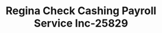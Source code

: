 ---
f_zip-code: 6901
f_state-code: CT
title: Regina Check Cashing Payroll Service Inc-25829
f_phone: 203-324-9333
f_city-only: Stamford
f_address: 213 Main Street Stamfor
f_location-unique-id: '25829'
slug: regina-check-cashing-payroll-service-inc-25829
updated-on: '2024-05-30T13:46:58.046Z'
created-on: '2024-05-30T13:36:59.803Z'
published-on: '2024-05-30T13:54:32.469Z'
f_city-state: cms/city/stamford-ct.md
f_company: cms/company/regina-check-cashing-payroll-service-inc.md
f_state: cms/state/connecticut.md
layout: '[payday-loan].html'
tags: payday-loan
---